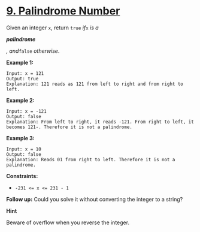 # [9\. Palindrome Number](https://leetcode.com/problems/palindrome-number/)

Given an integer `x`, return `true` _if_`x` _is a_

_**palindrome**_

_, and_`false` _otherwise_.

**Example 1:**

    Input: x = 121
    Output: true
    Explanation: 121 reads as 121 from left to right and from right to left.

**Example 2:**

    Input: x = -121
    Output: false
    Explanation: From left to right, it reads -121. From right to left, it becomes 121-. Therefore it is not a palindrome.

**Example 3:**

    Input: x = 10
    Output: false
    Explanation: Reads 01 from right to left. Therefore it is not a palindrome.

**Constraints:**

- `-231 <= x <= 231 - 1`

**Follow up:** Could you solve it without converting the integer to a string?

**Hint**

Beware of overflow when you reverse the integer.
